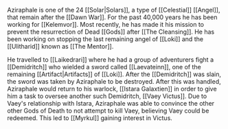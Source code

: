 Aziraphale is one of the 24 [[Solar|Solars]], a type of [[Celestial]] [[Angel]], that remain after the [[Dawn War]]. For the past 40,000 years he has been working for [[Kelemvor]]. Most recently, he has made it his mission to prevent the resurrection of Dead [[Gods]] after [[The Cleansing]]. He has been working on stopping the last remaining angel of [[Loki]] and the [[Ulitharid]] known as [[The Mentor]]. 



He travelled to [[Laikedrari]] where he had a group of adventurers fight a [[Demidritch]] who wielded a sword called [[Laevateinn]], one of the remaining [[Artifact|Artifacts]] of [[Loki]]. After the [[Demidritch]] was slain, the sword was taken by Aziraphale to be destroyed. After this was handled, Aziraphale would return to his warlock, [[Istara Galaxtien]] in order to give him a task to oversee another such Demidritch, [[Vaey Victus]]. Due to Vaey's relationship with Istara, Aziraphale was able to convince the other other Gods of Death to not attempt to kill Vaey, believing Vaey could be redeemed. This led to [[Myrkul]] gaining interest in Victus.